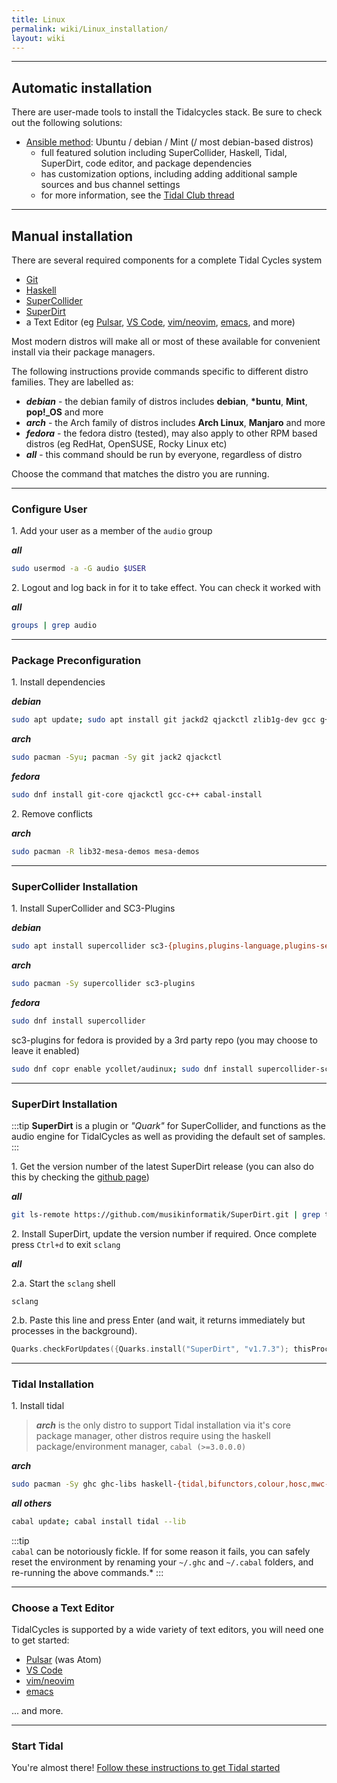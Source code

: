 ```yaml
---
title: Linux
permalink: wiki/Linux_installation/
layout: wiki
---
```


<translate>

-----

## Automatic installation

There are user-made tools to install the Tidalcycles stack. Be sure to check out the following solutions:
- [Ansible method](https://github.com/cleary/ansible-tidalcycles): Ubuntu / debian / Mint (/ most debian-based distros)
    - full featured solution including SuperCollider, Haskell, Tidal, SuperDirt, code editor, and package dependencies
    - has customization options, including adding additional sample sources and bus channel settings
    - for more information, see the [Tidal Club thread](https://club.tidalcycles.org/t/install-manage-upgrades-to-tidal-environment-with-a-single-command-on-ubuntu-debian-linux-mint-ansible-method/544)

-----

## Manual installation

There are several required components for a complete Tidal Cycles system 
 - [Git](https://git-scm.com/)
 - [Haskell](https://www.haskell.org/platform/)
 - [SuperCollider](https://supercollider.github.io/downloads)
 - [SuperDirt](https://github.com/musikinformatik/SuperDirt)
 - a Text Editor (eg [Pulsar](/getting-started/editor/Pulsar.md), [VS Code](/getting-started/editor/VS_Code.md), [vim/neovim](/getting-started/editor/Vim.md), [emacs](/getting-started/editor/Emacs.md), and more)
    
Most modern distros will make all or most of these available for convenient install via their package managers.

The following instructions provide commands specific to different distro families. They are labelled as:
 - ***debian*** - the debian family of distros includes **debian**, **\*buntu**, **Mint**, **pop!_OS** and more
 - ***arch*** - the Arch family of distros includes **Arch Linux**, **Manjaro** and more
 - ***fedora*** - the fedora distro (tested), may also apply to other RPM based distros (eg RedHat, OpenSUSE, Rocky Linux etc)
 - ***all*** - this command should be run by everyone, regardless of distro
    
Choose the command that matches the distro you are running.

---

### Configure User

1\. Add your user as a member of the `audio` group

***all***
```bash
sudo usermod -a -G audio $USER
```
    
2\. Logout and log back in for it to take effect. You can check it worked with

***all***

```bash
groups | grep audio
```
--- 
    
### Package Preconfiguration
    
1\. Install dependencies

***debian***
```bash
sudo apt update; sudo apt install git jackd2 qjackctl zlib1g-dev gcc g++ cabal-install
```

***arch***
```bash
sudo pacman -Syu; pacman -Sy git jack2 qjackctl
```

***fedora***
```bash
sudo dnf install git-core qjackctl gcc-c++ cabal-install
```

2\. Remove conflicts

***arch***
```bash
sudo pacman -R lib32-mesa-demos mesa-demos
```
---
    
### SuperCollider Installation
1\. Install SuperCollider and SC3-Plugins

***debian***
```bash
sudo apt install supercollider sc3-{plugins,plugins-language,plugins-server}
```
    
***arch***
```bash
sudo pacman -Sy supercollider sc3-plugins
```

***fedora***
```bash
sudo dnf install supercollider
```
sc3-plugins for fedora is provided by a 3rd party repo (you may choose to leave it enabled)
```bash
sudo dnf copr enable ycollet/audinux; sudo dnf install supercollider-sc3-plugins; sudo dnf copr disable ycollet/audinux;
```

---
    
### SuperDirt Installation

:::tip
**SuperDirt** is a plugin or *"Quark"* for SuperCollider, and functions as the audio engine for TidalCycles as well as providing the default set of samples.
:::
    
1\. Get the version number of the latest SuperDirt release (you can also do this by checking the [github page](https://github.com/musikinformatik/SuperDirt/releases))

***all***
```bash
git ls-remote https://github.com/musikinformatik/SuperDirt.git | grep tags | tail -n1 | awk -F/ '{print $NF}'
```

2\. Install SuperDirt, update the version number if required. Once complete press `Ctrl+d` to exit `sclang`

***all***

2\.a. Start the `sclang` shell

```shell
sclang
```

2\.b. Paste this line and press Enter (and wait, it returns immediately but processes in the background).

```c
Quarks.checkForUpdates({Quarks.install("SuperDirt", "v1.7.3"); thisProcess.recompile()})
```
    
---
    
### Tidal Installation

1\. Install tidal

> ***arch*** is the only distro to support Tidal installation via it's core package manager, other distros require using the haskell package/environment manager, `cabal (>=3.0.0.0)` 

***arch***
```bash
sudo pacman -Sy ghc ghc-libs haskell-{tidal,bifunctors,colour,hosc,mwc-random,network,primitive,random,vector,microspec}
```
            
***all others***
```bash
cabal update; cabal install tidal --lib
```
    
:::tip    
`cabal` can be notoriously fickle. If for some reason it fails, you can safely reset the environment by renaming your `~/.ghc` and `~/.cabal` folders, and re-running the above commands.*
:::

---
    
### Choose a Text Editor
TidalCycles is supported by a wide variety of text editors, you will need one to get started:
 - [Pulsar](/getting-started/editor/Pulsar.md) (was Atom)
 - [VS Code](/getting-started/editor/VS_Code.md)
 - [vim/neovim](/getting-started/editor/Vim.md)
 - [emacs](/getting-started/editor/Emacs.md)
    
... and more.

---

### Start Tidal
    
You're almost there! [Follow these instructions to get Tidal started](/getting-started/tidal_start.md)
    
</translate>
